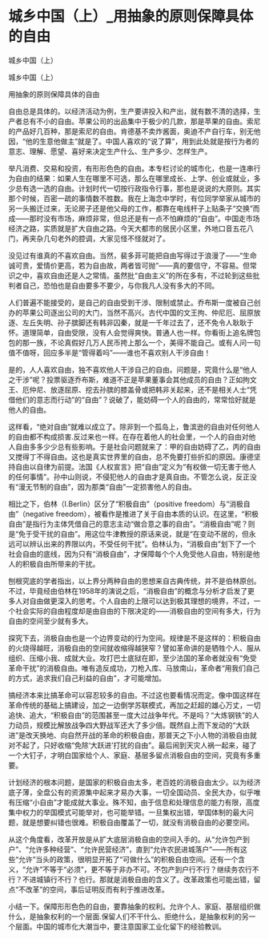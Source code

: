 # 城乡中国（上）_用抽象的原则保障具体的自由

城乡中国（上）

城乡中国（上）

用抽象的原则保障具体的自由

自由总是具体的。以经济活动为例，生产要讲投入和产出，就有数不清的选择，生产者总有不小的自由。苹果公司的出品集中于极少的几款，那是苹果的自由。索尼的产品好几百种，那是索尼的自由。肯德基不卖炸酱面，奥迪不产自行车，别无他因，“他的生意他做主”就是了。中国人喜欢的“说了算”，用到此处就是按行为者的意志、理解、愿望、喜好来决定生产什么、生产多少、怎样生产。

举凡消费、交易和投资，有形形色色的自由。本专栏讨论的城市化，也是一连串行为自由的结果：如果人生在哪里不可选，那么在哪里成长、上学、创业或就业，多少总有选一选的自由。计划时代一切按行政指令行事，那也是说说的大原则。其实那个时候，百密一疏的事情数不胜数。我在上海念中学时，有位同学举家从城市的另一头搬迁过来，无论房子还是他父母的工作，都靠在电线杆子上贴条子“交换”而成——那时没有市场，麻烦非常，但总还是有一点不怕麻烦的“自由”。中国走市场经济之路，实质就是扩大自由之路。今天大都市的居民小区里，外地口音五花八门，再夹杂几句老外的腔调，大家见怪不怪就对了。

没见过有谁真的不喜欢自由。当然，裴多菲可能把自由写得过于浪漫了——“生命诚可贵，爱情价更高，若为自由故，两者皆可抛”——真的要信守，不容易。但常识之中，喜欢自由还是人之常情。虽然批“自由主义”的所在多有，不过轮到这些批判者自己，恐怕也是自由要多不要少，与你我凡人没有多大的不同。

人们普遍不能接受的，是自己的自由受到干涉、限制或禁止。乔布斯一度被自己创办的苹果公司逐出公司的大门，当然不高兴。古代中国的文王拘、仲尼厄、屈原放逐、左丘失明、孙子膑脚还有韩非囚秦，就是一千年过去了，还不免令人耿耿于怀。道理简单，自由受限，没有人会觉得爽快。普通人也一样。你看街上追名牌包包的那一族，不论真假好几万人民币挎上那么一个，美得不能自己。或有人问一句值不值呀，回应多半是“管得着吗”——谁也不喜欢别人干涉自由！

是的，人人喜欢自由，独不喜欢他人干涉自己的自由。问题是，究竟什么是“他人之干涉”呢？投票驱逐乔布斯，难道不正是苹果董事会其他成员的自由？正如拘文王、厄仲尼、放逐屈原、挖去孙膑的膝盖骨或把韩非关起来，还不是相关人士“凭借他们的意志而行动”的“自由”？说破了，能妨碍一个人的自由的，常常恰好就是他人的自由。

这样看，“绝对自由”就难以成立了。除非到一个孤岛上，鲁滨逊的自由对任何他人的自由都不构成损害.反过来也一样。在存在着他人的社会里，一个人的自由对他人自由多多少少总有些影响。于是社会问题就来了：甲的自由妨碍了乙，丙的自由又搅得丁不得自由。这也是真实世界里的自由，总不免要打些折扣的原因。康德坚持自由以自律为前提。法国《人权宣言》把“自由”定义为“有权做一切无害于他人的任何事情”。孙中山则说，不侵犯他人的自由才是真自由。不管怎么说，反正没有“漫无节制的自由”，因为那类“自由”一定损害他人的自由。

相比之下，伯林（I.Berlin）区分了“积极自由”（positive freedom）与“消极自由”（negative freedom），被看作是推进了关于自由本质的认识。在这里，“积极自由”是指行为主体凭借自己的意志主动“做合意之事的自由”。“消极自由”呢？则是“免于受干扰的自由”。用这位牛津教授的原话来说，就是“在变动不居的，但永远可以辨认出来的界限以内，不受任何干扰”。伯林认为，“消极自由”划下了一个社会自由的底线，因为只有“消极自由”，才保障每个个人免受他人自由，特别是他人的积极自由所带来的干扰。

刨根究底的学者指出，以上界分两种自由的思想来自古典传统，并不是伯林原创。不过，毕竟经由伯林在1958年的演说之后，“消极自由”的概念与分析才启发了更多人对自由做更深入的思考。个人自由的上限可以达到极其理想的境界，不过，一个社会实际的自由程度却是由自由的下限决定的——消极自由的空间有多大，行为自由的空间至少就有多大。

探究下去，消极自由也是一个边界变动的行为空间。规律是不是这样的：积极自由的火烧得越旺，消极自由的空间就收缩得越狭窄？譬如革命讲的是牺牲个人、服从组织、压缩小我、成就大业。攻打巴士底狱在即，至少法国的革命者就没有“免受革命干扰”的消极自由。唯有造反成功，刀枪入库、马放南山，革命者“用我们自己的方式，追求我们自己利益的自由”，才可能增加。

搞经济本来比搞革命可以容忍较多的自由。不过这也要看情况而定。像中国这样在革命传统的基础上搞建设，加之一边倒学苏联模式，再加之赶超的雄心万丈，一切追快、追大，“积极自由”的范围甚至一度大过战争年代。不是吗？“大炼钢铁”的人力动员，规模比解放战争四大野战军还大了多少倍。既然自上而下发动的“大跃进”是改天换地、向自然开战的革命的积极自由，那普天之下小人物的消极自由就对不起了，只好收缩“免除‘大跃进’打扰的自由”。最后闹到天灾人祸一起来，碰了一个大钉子，才明白国家给个人、家庭、基层多留点消极自由的空间，究竟有多重要。

计划经济的根本问题，是国家的积极自由太多，老百姓的消极自由太少。以为经济底子薄，全盘公有的资源集中起来才易办大事，一切全国动员、全民大办，似乎唯有压缩“小自由”才能成就大事业。殊不知，由于信息和处理信息的能力有限，高度集中权力的举国模式可能举对，也可能举错。一旦集权出错，举国体制的最大问题，就是想要纠错也很难。积极自由覆盖了一切，就没有消极自由的必要空间。

从这个角度看，改革开放是从扩大底层消极自由的空间入手的。从“允许包产到户”、“允许多种经营”、“允许民营经济”，直到“允许农民进城落户”——所有这些“允许”当头的政策，很明显开拓了“可做什么”的积极自由空间。还有一个含义，“允许”不等于“必须”，更不等于非办不可。不包产到户行不行？继续务农行不行？不进城镇行不行？也行。那就是消极自由的含义了。改革政策也可能出错，留点“不改革”的空间，事后证明反而有利于推进改革。

小结一下。保障形形色色的自由，要靠抽象的权利。允许个人、家庭、基层组织做什么，是抽象权利的一个层面.保留人们不干什么、拒绝什么，是抽象权利的另一个层面。中国的城市化大潮当中，要注意国家工业化留下的经验教训。